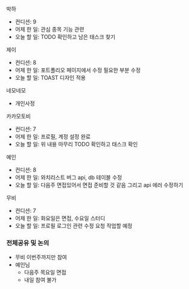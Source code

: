 
박하
- 컨디션: 9
- 어제 한 일: 관심 종목 기능 관련 
- 오늘 할 일: TODO 확인하고 남은 태스크 찾기

제이
- 컨디션: 8
- 어제 한 일: 포트폴리오 페이지에서 수정 필요한 부분 수정
- 오늘 할 일: TOAST 디자인 적용

네모네모
- 개인사정

카카모토비
- 컨디션: 7
- 어제 한 일: 프로필, 계정 설정 완료
- 오늘 할 일: 위 내용 마무리 TODO 확인하고 태스크 확인

예인
- 컨디션: 8
- 어제 한 일: 와치리스트 버그 api, db 테이블 수정
- 오늘 할 일: 다음주 면접있어서 면접 준비할 것 같음 그리고 api 에러 수정하기

무비
- 컨디션: 7
- 어제 한 일: 화요일은 면접, 수요일 스터디
- 오늘 할 일: 프로필 로그인 관련 수정 요청 작업할 예정

### 전체공유 및 논의
- 무비 이번주까지만 참여
- 예인님 
	- 다음주 목요일 면접
	- 내일 참여 불가
